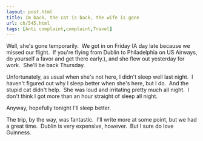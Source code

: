 ```yaml
---
layout: post.html
title: Im back, the cat is back, the wife is gone
url: ch/545.html
tags: [Anti complaint,complaint,Travel]
---
```

Well, she's gone temporarily.  We got in on Friday (A day late because we missed our flight.  If you're flying from Dublin to Philadelphia on US Airways, do yourself a favor and get there early.), and she flew out yesterday for work.  She'll be back Thursday.

Unfortunately, as usual when she's not here, I didn't sleep well last night.  I haven't figured out why I sleep better when she's here, but I do.  And the stupid cat didn't help.  She was loud and irritating pretty much all night.  I don't think I got more than an hour straight of sleep all night.

Anyway, hopefully tonight I'll sleep better.

The trip, by the way, was fantastic.  I'll write more at some point, but we had a great time.  Dublin is very expensive, however.  But I sure do love Guinness.
